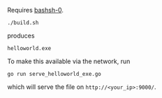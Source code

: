 Requires [bashsh-0](https://github.com/mcrio/bashsh).

    ./build.sh

produces

    helloworld.exe

To make this available via the network, run

    go run serve_helloworld_exe.go

which will serve the file on `http://<your_ip>:9000/`.
